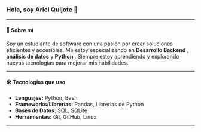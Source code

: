 ### Hola, soy Ariel Quijote 👋

---

#### 🚀 Sobre mí

Soy un estudiante de software con una pasión por crear soluciones eficientes y accesibles. Me estoy especializando en **Desarrollo Backend** , **análisis de datos** y **Python** . Siempre estoy aprendiendo y explorando nuevas tecnologías para mejorar mis habilidades.

---


#### 🛠️ Tecnologías que uso

* **Lenguajes:** Python, Bash
* **Frameworks/Librerías:** Pandas, Librerias de Python 
* **Bases de Datos:** SQL, SQLite
* **Herramientas:** Git, GitHub, Linux

---


